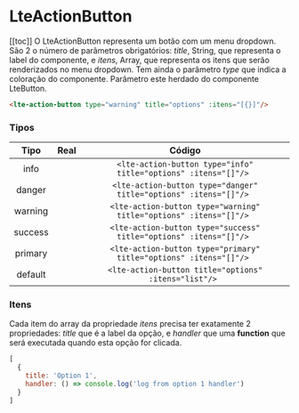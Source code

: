 # LteActionButton
[[toc]]
O LteActionButton representa um botão com um menu dropdown. São 2 o número de parâmetros obrigatórios: _title_, String, que representa o label do componente, e _itens_, Array, que representa os itens que serão renderizados no menu dropdown.
Tem ainda o parâmetro _type_ que indica a coloração do componente. Parâmetro este herdado do componente LteButton.

```html
<lte-action-button type="warning" title="options" :itens="[{}]"/>
``` 

<lte-action-button type="warning" title="options" :itens="[{title: 'test',handler: () => {window.console.log('log from handler')}}, {title: 'test 2',handler: () => {window.console.log('log from handler 2')}}]"/>

### Tipos

| Tipo          | Real                                              | Código |
|:-------------:|:-------------------------------------------------:|:-------:|
| info          | <lte-action-button type="info" title="options" :itens="[{title: 'test',handler: () => {window.console.log('log from handler')}}, {title: 'test 2',handler: () => {window.console.log('log from handler 2')}}]"/>  | ```<lte-action-button type="info" title="options" :itens="[]"/> ```|
| danger     | <lte-action-button type="danger" title="options" :itens="[{title: 'test',handler: () => {window.console.log('log from handler')}}, {title: 'test 2',handler: () => {window.console.log('log from handler 2')}}]"/>     | ```<lte-action-button type="danger" title="options" :itens="[]"/> ```| 
| warning | <lte-action-button type="warning" title="options" :itens="[{title: 'test',handler: () => {window.console.log('log from handler')}}, {title: 'test 2',handler: () => {window.console.log('log from handler 2')}}]"/>    | ```<lte-action-button type="warning" title="options" :itens="[]"/> ```|
| success| <lte-action-button type="success" title="options" :itens="[{title: 'test',handler: () => {window.console.log('log from handler')}}, {title: 'test 2',handler: () => {window.console.log('log from handler 2')}}]"/>    | ```<lte-action-button type="success" title="options" :itens="[]"/> ```|
| primary| <lte-action-button type="primary" title="options" :itens="[{title: 'test',handler: () => {window.console.log('log from handler')}}, {title: 'test 2',handler: () => {window.console.log('log from handler 2')}}]"/>     | ```<lte-action-button type="primary" title="options" :itens="[]"/> ```|
| default | <lte-action-button title="options" :itens="[{title: 'test',handler: () => {window.console.log('log from handler')}}, {title: 'test 2',handler: () => {window.console.log('log from handler 2')}}]"></lte-action-button>      | ```<lte-action-button title="options" :itens="list"/> ```|

### Itens

Cada item do array da propriedade _itens_ precisa ter exatamente 2 propriedades: _title_ que é a label da opção, e _handler_ que uma **function** que será executada quando esta opção for clicada.

```javascript 1.6
[
  {
    title: 'Option 1',
    handler: () => console.log('log from option 1 handler')
  }
]
```
